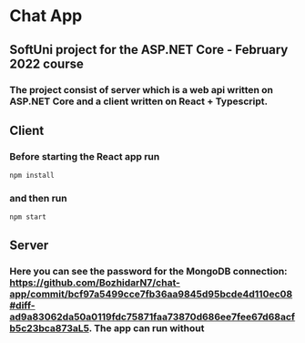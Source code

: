 # Chat App

## SoftUni project for the ASP.NET Core - February 2022 course

### The project consist of server which is a web api written on ASP.NET Core and a client written on React + Typescript.

## Client

### Before starting the React app run

    npm install

### and then run

    npm start

## Server

### Here you can see the password for the MongoDB connection: https://github.com/BozhidarN7/chat-app/commit/bcf97a5499cce7fb36aa9845d95bcde4d110ec08#diff-ad9a83062da50a0119fdc75871faa73870d686ee7fee67d68acfb5c23bca873aL5. The app can run without
